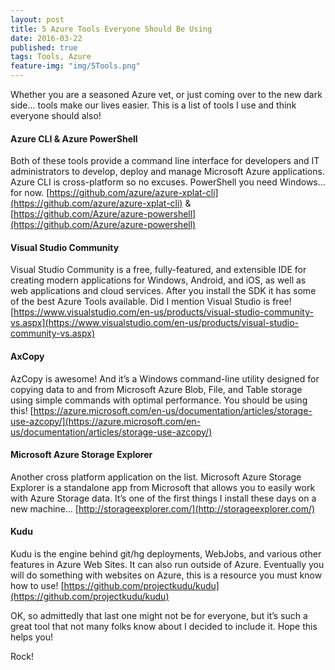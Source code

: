 ```yaml
---
layout: post
title: 5 Azure Tools Everyone Should Be Using
date: 2016-03-22
published: true
tags: Tools, Azure
feature-img: "img/5Tools.png"
---
```


Whether you are a seasoned Azure vet, or just coming over to the new dark side... tools make our lives easier. This is a list of tools I use and think everyone should also!

#### Azure CLI & Azure PowerShell
Both of these tools provide a command line interface for developers and IT administrators to develop, deploy and manage Microsoft Azure applications. Azure CLI is cross-platform so no excuses. PowerShell you need Windows… for now.
[https://github.com/azure/azure-xplat-cli](https://github.com/azure/azure-xplat-cli) & [https://github.com/Azure/azure-powershell](https://github.com/Azure/azure-powershell)

#### Visual Studio Community
Visual Studio Community is a free, fully-featured, and extensible IDE for creating modern applications for Windows, Android, and iOS, as well as web applications and cloud services. After you install the SDK it has some of the best Azure Tools available. Did I mention Visual Studio is free!
[https://www.visualstudio.com/en-us/products/visual-studio-community-vs.aspx](https://www.visualstudio.com/en-us/products/visual-studio-community-vs.aspx)

#### AxCopy
AzCopy is awesome! And it’s a Windows command-line utility designed for copying data to and from Microsoft Azure Blob, File, and Table storage using simple commands with optimal performance. You should be using this!
[https://azure.microsoft.com/en-us/documentation/articles/storage-use-azcopy/](https://azure.microsoft.com/en-us/documentation/articles/storage-use-azcopy/)

#### Microsoft Azure Storage Explorer
Another cross platform application on the list. Microsoft Azure Storage Explorer is a standalone app from Microsoft that allows you to easily work with Azure Storage data. It’s one of the first things I install these days on a new machine…
[http://storageexplorer.com/](http://storageexplorer.com/)

#### Kudu
Kudu is the engine behind git/hg deployments, WebJobs, and various other features in Azure Web Sites. It can also run outside of Azure. Eventually you will do something with websites on Azure, this is a resource you must know how to use!
[https://github.com/projectkudu/kudu](https://github.com/projectkudu/kudu)

OK, so admittedly that last one might not be for everyone, but it’s such a great tool that not many folks know about I decided to include it. Hope this helps you!

Rock!
